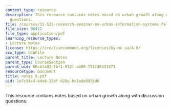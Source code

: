 ```yaml
---
content_type: resource
description: This resource contains notes based on urban growth along with discussion
  questions.
file: /courses/11-522-research-seminar-on-urban-information-systems-fall-2005/1e7c94c4bda832bfd28ebc1ade8936d6_notes_6.pdf
file_size: 96412
file_type: application/pdf
learning_resource_types:
- Lecture Notes
license: https://creativecommons.org/licenses/by-nc-sa/4.0/
ocw_type: OCWFile
parent_title: Lecture Notes
parent_type: CourseSection
parent_uid: 66cbfa93-fbf1-612f-ab86-751f48431471
resourcetype: Document
title: notes_6.pdf
uid: 1e7c94c4-bda8-32bf-d28e-bc1ade8936d6
---
```

This resource contains notes based on urban growth along with discussion questions.